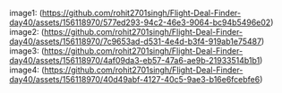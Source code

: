 image1: (https://github.com/rohit2701singh/Flight-Deal-Finder-day40/assets/156118970/577ed293-94c2-46e3-9064-bc94b5496e02)<br>
image2: (https://github.com/rohit2701singh/Flight-Deal-Finder-day40/assets/156118970/7c9653ad-d531-4e4d-b3f4-919ab1e75487)<br>
image3: (https://github.com/rohit2701singh/Flight-Deal-Finder-day40/assets/156118970/4af09da3-eb57-47a6-ae9b-21933514b1b1)<br>
image4: (https://github.com/rohit2701singh/Flight-Deal-Finder-day40/assets/156118970/40d49abf-4127-40c5-9ae3-b16e6fcebfe6)<br>
